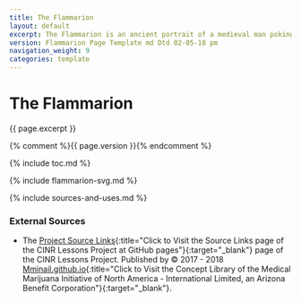 ```yaml
---
title: The Flammarion
layout: default
excerpt: The Flammarion is an ancient portrait of a medieval man poking his head into the ether ...
version: Flammarion Page Template md Dtd 02-05-18 pm
navigation_weight: 9
categories: template
---
```

# The Flammarion

{{ page.excerpt }}

{% comment %}{{ page.version }}{% endcomment %}

{% include toc.md %}

{% include flammarion-svg.md %}

{% include sources-and-uses.md %}

### External Sources

- The [Project Source Links](https://mminail.github.io/CINR/Source-CINR-Links.htm){:title="Click to Visit the Source Links page of the CINR Lessons Project at GitHub pages"}{:target="_blank"} page of the CINR Lessons Project. Published by © 2017 - 2018 [Mminail.github.io](https://mminail.github.io/){:title="Click to Visit the Concept Library of the Medical Marijuana Initiative of North America - International Limited, an Arizona Benefit Corporation"}{:target="_blank"}.
